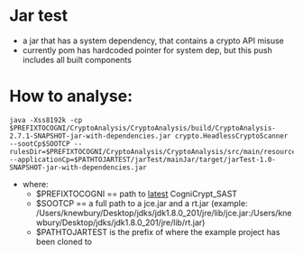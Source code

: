 # Jar test
  * a jar that has a system dependency, that contains a crypto API misuse
  * currently pom has hardcoded pointer for system dep, but this push includes all built components


# How to analyse:
```
java -Xss8192k -cp $PREFIXTOCOGNI/CryptoAnalysis/CryptoAnalysis/build/CryptoAnalysis-2.7.1-SNAPSHOT-jar-with-dependencies.jar crypto.HeadlessCryptoScanner  --sootCp$SOOTCP --rulesDir=$PREFIXTOCOGNI/CryptoAnalysis/CryptoAnalysis/src/main/resources/JavaCryptographicArchitecture/ --applicationCp=$PATHTOJARTEST/jarTest/mainJar/target/jarTest-1.0-SNAPSHOT-jar-with-dependencies.jar
```

  * where:
     *  $PREFIXTOCOGNI == path to [latest](https://github.com/CROSSINGTUD/CryptoAnalysis/releases/tag/2.7.1) CogniCrypt_SAST
     * $SOOTCP == a full path to a jce.jar and a rt.jar (example: /Users/knewbury/Desktop/jdks/jdk1.8.0_201/jre/lib/jce.jar:/Users/knewbury/Desktop/jdks/jdk1.8.0_201/jre/lib/rt.jar)
     * $PATHTOJARTEST is the prefix of where the example project has been cloned to